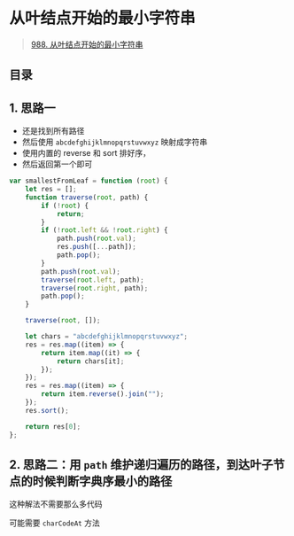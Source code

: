 
# 从叶结点开始的最小字符串



>  [988. 从叶结点开始的最小字符串](https://leetcode.cn/problems/smallest-string-starting-from-leaf/)


## 目录
<!-- toc -->
 ## 1. 思路一 

- 还是找到所有路径
- 然后使用 `abcdefghijklmnopqrstuvwxyz` 映射成字符串
- 使用内置的 reverse 和 sort 排好序，
- 然后返回第一个即可

```javascript
var smallestFromLeaf = function (root) {
    let res = [];
    function traverse(root, path) {
        if (!root) {
            return;
        }
        if (!root.left && !root.right) {
            path.push(root.val);
            res.push([...path]);
            path.pop();
        }
        path.push(root.val);
        traverse(root.left, path);
        traverse(root.right, path);
        path.pop();
    }

    traverse(root, []);

    let chars = "abcdefghijklmnopqrstuvwxyz";
    res = res.map((item) => {
        return item.map((it) => {
            return chars[it];
        });
    });
    res = res.map((item) => {
        return item.reverse().join("");
    });
    res.sort();

    return res[0];
};
```

## 2. 思路二：用 `path` 维护递归遍历的路径，到达叶子节点的时候判断字典序最小的路径

这种解法不需要那么多代码

可能需要 `charCodeAt` 方法


